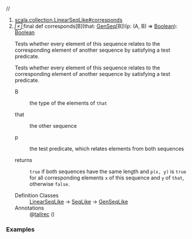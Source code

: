 //
<ol>
<li><a href="https://www.scala-lang.org/api/2.12.3/scala/collection/immutable/List.html#corresponds[B](that:scala.collection.GenSeq[B])(p:(A,B)=>Boolean):Boolean">scala.collection.LinearSeqLike#corresponds</a></li>
<li name="scala.collection.LinearSeqLike#corresponds" visbl="pub" class="indented0 " data-isabs="false" fullcomment="yes" group="Ungrouped"> <a id="corresponds[B](that:scala.collection.GenSeq[B])(p:(A,B)=>Boolean):Boolean"></a><a id="corresponds[B](GenSeq[B])((A,B)⇒Boolean):Boolean"></a> <span class="permalink"> <a href="../../../scala/collection/immutable/List.html#corresponds[B](that:scala.collection.GenSeq[B])(p:(A,B)=>Boolean):Boolean" title="Permalink"> <i class="material-icons"></i> </a> </span> <span class="modifier_kind"> <span class="modifier">final </span> <span class="kind">def</span> </span> <span class="symbol"> <span class="name">corresponds</span><span class="tparams">[<span name="B">B</span>]</span><span class="params">(<span name="that">that: <a href="../GenSeq.html" class="extype" name="scala.collection.GenSeq">GenSeq</a>[<span class="extype" name="scala.collection.LinearSeqLike.corresponds.B">B</span>]</span>)</span><span class="params">(<span name="p">p: (<span class="extype" name="scala.collection.immutable.List.A">A</span>, <span class="extype" name="scala.collection.LinearSeqLike.corresponds.B">B</span>) ⇒ <a href="../../Boolean.html" class="extype" name="scala.Boolean">Boolean</a></span>)</span><span class="result">: <a href="../../Boolean.html" class="extype" name="scala.Boolean">Boolean</a></span> </span> <p class="shortcomment cmt">Tests whether every element of this sequence relates to the corresponding element of another sequence by satisfying a test predicate.</p>
 <div class="fullcomment">
  <div class="comment cmt">
   <p>Tests whether every element of this sequence relates to the corresponding element of another sequence by satisfying a test predicate. </p>
  </div>
  <dl class="paramcmts block">
   <dt class="tparam">
    B
   </dt>
   <dd class="cmt">
    <p>the type of the elements of <code>that</code></p>
   </dd>
   <dt class="param">
    that
   </dt>
   <dd class="cmt">
    <p>the other sequence</p>
   </dd>
   <dt class="param">
    p
   </dt>
   <dd class="cmt">
    <p>the test predicate, which relates elements from both sequences</p>
   </dd>
   <dt>
    returns
   </dt>
   <dd class="cmt">
    <p><code>true</code> if both sequences have the same length and <code>p(x, y)</code> is <code>true</code> for all corresponding elements <code>x</code> of this sequence and <code>y</code> of <code>that</code>, otherwise <code>false</code>.</p>
   </dd>
  </dl>
  <dl class="attributes block"> 
   <dt>
    Definition Classes
   </dt>
   <dd>
    <a href="../LinearSeqLike.html" class="extype" name="scala.collection.LinearSeqLike">LinearSeqLike</a> → 
    <a href="../SeqLike.html" class="extype" name="scala.collection.SeqLike">SeqLike</a> → 
    <a href="../GenSeqLike.html" class="extype" name="scala.collection.GenSeqLike">GenSeqLike</a>
   </dd>
   <dt>
    Annotations
   </dt>
   <dd> 
    <span class="name">@<a href="../../annotation/tailrec.html" class="extype" name="scala.annotation.tailrec">tailrec</a></span>
    <span class="args">()</span> 
   </dd>
  </dl>
 </div> </li>
        </ol>


### Examples





























